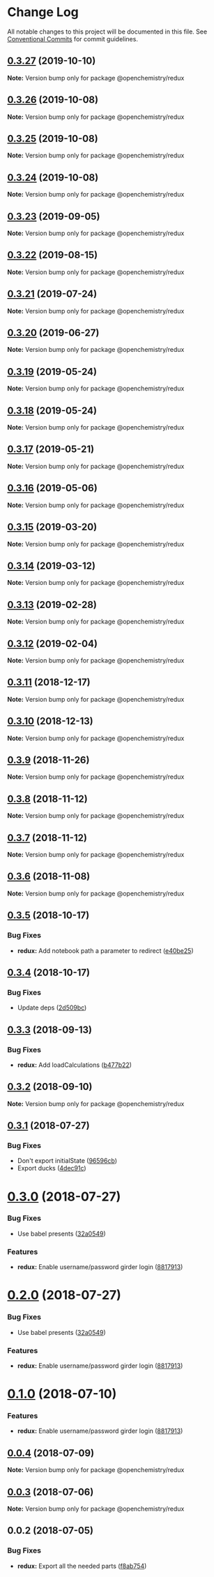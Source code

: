 # Change Log

All notable changes to this project will be documented in this file.
See [Conventional Commits](https://conventionalcommits.org) for commit guidelines.

## [0.3.27](https://github.com/OpenChemistry/oc-web-components/compare/@openchemistry/redux@0.3.26...@openchemistry/redux@0.3.27) (2019-10-10)

**Note:** Version bump only for package @openchemistry/redux





## [0.3.26](https://github.com/OpenChemistry/oc-web-components/compare/@openchemistry/redux@0.3.25...@openchemistry/redux@0.3.26) (2019-10-08)

**Note:** Version bump only for package @openchemistry/redux





## [0.3.25](https://github.com/OpenChemistry/oc-web-components/compare/@openchemistry/redux@0.3.24...@openchemistry/redux@0.3.25) (2019-10-08)

**Note:** Version bump only for package @openchemistry/redux





## [0.3.24](https://github.com/OpenChemistry/oc-web-components/compare/@openchemistry/redux@0.3.23...@openchemistry/redux@0.3.24) (2019-10-08)

**Note:** Version bump only for package @openchemistry/redux





## [0.3.23](https://github.com/OpenChemistry/oc-web-components/compare/@openchemistry/redux@0.3.22...@openchemistry/redux@0.3.23) (2019-09-05)

**Note:** Version bump only for package @openchemistry/redux





## [0.3.22](https://github.com/OpenChemistry/oc-web-components/compare/@openchemistry/redux@0.3.21...@openchemistry/redux@0.3.22) (2019-08-15)

**Note:** Version bump only for package @openchemistry/redux





## [0.3.21](https://github.com/OpenChemistry/oc-web-components/compare/@openchemistry/redux@0.3.20...@openchemistry/redux@0.3.21) (2019-07-24)

**Note:** Version bump only for package @openchemistry/redux





## [0.3.20](https://github.com/OpenChemistry/oc-web-components/compare/@openchemistry/redux@0.3.19...@openchemistry/redux@0.3.20) (2019-06-27)

**Note:** Version bump only for package @openchemistry/redux





## [0.3.19](https://github.com/OpenChemistry/oc-web-components/compare/@openchemistry/redux@0.3.18...@openchemistry/redux@0.3.19) (2019-05-24)

**Note:** Version bump only for package @openchemistry/redux





## [0.3.18](https://github.com/OpenChemistry/oc-web-components/compare/@openchemistry/redux@0.3.17...@openchemistry/redux@0.3.18) (2019-05-24)

**Note:** Version bump only for package @openchemistry/redux





## [0.3.17](https://github.com/OpenChemistry/oc-web-components/compare/@openchemistry/redux@0.3.16...@openchemistry/redux@0.3.17) (2019-05-21)

**Note:** Version bump only for package @openchemistry/redux





## [0.3.16](https://github.com/OpenChemistry/oc-web-components/compare/@openchemistry/redux@0.3.15...@openchemistry/redux@0.3.16) (2019-05-06)

**Note:** Version bump only for package @openchemistry/redux





## [0.3.15](https://github.com/OpenChemistry/oc-web-components/compare/@openchemistry/redux@0.3.14...@openchemistry/redux@0.3.15) (2019-03-20)

**Note:** Version bump only for package @openchemistry/redux





## [0.3.14](https://github.com/OpenChemistry/oc-web-components/compare/@openchemistry/redux@0.3.13...@openchemistry/redux@0.3.14) (2019-03-12)

**Note:** Version bump only for package @openchemistry/redux





## [0.3.13](https://github.com/OpenChemistry/oc-web-components/compare/@openchemistry/redux@0.3.12...@openchemistry/redux@0.3.13) (2019-02-28)

**Note:** Version bump only for package @openchemistry/redux





## [0.3.12](https://github.com/OpenChemistry/oc-web-components/compare/@openchemistry/redux@0.3.11...@openchemistry/redux@0.3.12) (2019-02-04)

**Note:** Version bump only for package @openchemistry/redux





## [0.3.11](https://github.com/OpenChemistry/oc-web-components/compare/@openchemistry/redux@0.3.10...@openchemistry/redux@0.3.11) (2018-12-17)

**Note:** Version bump only for package @openchemistry/redux





## [0.3.10](https://github.com/OpenChemistry/oc-web-components/compare/@openchemistry/redux@0.3.9...@openchemistry/redux@0.3.10) (2018-12-13)

**Note:** Version bump only for package @openchemistry/redux





## [0.3.9](https://github.com/OpenChemistry/oc-web-components/compare/@openchemistry/redux@0.3.8...@openchemistry/redux@0.3.9) (2018-11-26)

**Note:** Version bump only for package @openchemistry/redux





## [0.3.8](https://github.com/OpenChemistry/oc-web-components/compare/@openchemistry/redux@0.3.7...@openchemistry/redux@0.3.8) (2018-11-12)

**Note:** Version bump only for package @openchemistry/redux





## [0.3.7](https://github.com/OpenChemistry/oc-web-components/compare/@openchemistry/redux@0.3.6...@openchemistry/redux@0.3.7) (2018-11-12)

**Note:** Version bump only for package @openchemistry/redux





## [0.3.6](https://github.com/OpenChemistry/oc-web-components/compare/@openchemistry/redux@0.3.5...@openchemistry/redux@0.3.6) (2018-11-08)

**Note:** Version bump only for package @openchemistry/redux





## [0.3.5](https://github.com/OpenChemistry/oc-web-components/compare/@openchemistry/redux@0.3.4...@openchemistry/redux@0.3.5) (2018-10-17)


### Bug Fixes

* **redux:** Add notebook path a parameter to redirect ([e40be25](https://github.com/OpenChemistry/oc-web-components/commit/e40be25))





## [0.3.4](https://github.com/OpenChemistry/oc-web-components/compare/@openchemistry/redux@0.3.3...@openchemistry/redux@0.3.4) (2018-10-17)


### Bug Fixes

* Update deps ([2d509bc](https://github.com/OpenChemistry/oc-web-components/commit/2d509bc))





<a name="0.3.3"></a>
## [0.3.3](https://github.com/OpenChemistry/oc-web-components/compare/@openchemistry/redux@0.3.2...@openchemistry/redux@0.3.3) (2018-09-13)


### Bug Fixes

* **redux:** Add loadCalculations ([b477b22](https://github.com/OpenChemistry/oc-web-components/commit/b477b22))




<a name="0.3.2"></a>
## [0.3.2](https://github.com/OpenChemistry/oc-web-components/compare/@openchemistry/redux@0.3.1...@openchemistry/redux@0.3.2) (2018-09-10)




**Note:** Version bump only for package @openchemistry/redux

<a name="0.3.1"></a>
## [0.3.1](https://github.com/OpenChemistry/oc-web-components/compare/@openchemistry/redux@0.3.0...@openchemistry/redux@0.3.1) (2018-07-27)


### Bug Fixes

* Don't export initialState ([96596cb](https://github.com/OpenChemistry/oc-web-components/commit/96596cb))
* Export ducks ([4dec91c](https://github.com/OpenChemistry/oc-web-components/commit/4dec91c))




<a name="0.3.0"></a>
# [0.3.0](https://github.com/OpenChemistry/oc-web-components/compare/@openchemistry/redux@0.0.4...@openchemistry/redux@0.3.0) (2018-07-27)


### Bug Fixes

* Use babel presents ([32a0549](https://github.com/OpenChemistry/oc-web-components/commit/32a0549))


### Features

* **redux:** Enable username/password girder login ([8817913](https://github.com/OpenChemistry/oc-web-components/commit/8817913))




<a name="0.2.0"></a>
# [0.2.0](https://github.com/OpenChemistry/oc-web-components/compare/@openchemistry/redux@0.0.4...@openchemistry/redux@0.2.0) (2018-07-27)


### Bug Fixes

* Use babel presents ([32a0549](https://github.com/OpenChemistry/oc-web-components/commit/32a0549))


### Features

* **redux:** Enable username/password girder login ([8817913](https://github.com/OpenChemistry/oc-web-components/commit/8817913))




<a name="0.1.0"></a>
# [0.1.0](https://github.com/OpenChemistry/oc-web-components/compare/@openchemistry/redux@0.0.4...@openchemistry/redux@0.1.0) (2018-07-10)


### Features

* **redux:** Enable username/password girder login ([8817913](https://github.com/OpenChemistry/oc-web-components/commit/8817913))




<a name="0.0.4"></a>
## [0.0.4](https://github.com/OpenChemistry/oc-web-components/compare/@openchemistry/redux@0.0.3...@openchemistry/redux@0.0.4) (2018-07-09)




**Note:** Version bump only for package @openchemistry/redux

<a name="0.0.3"></a>
## [0.0.3](https://github.com/OpenChemistry/oc-web-components/compare/@openchemistry/redux@0.0.2...@openchemistry/redux@0.0.3) (2018-07-06)




**Note:** Version bump only for package @openchemistry/redux

<a name="0.0.2"></a>
## 0.0.2 (2018-07-05)


### Bug Fixes

* **redux:** Export all the needed parts ([f8ab754](https://github.com/OpenChemistry/oc-web-components/commit/f8ab754))
